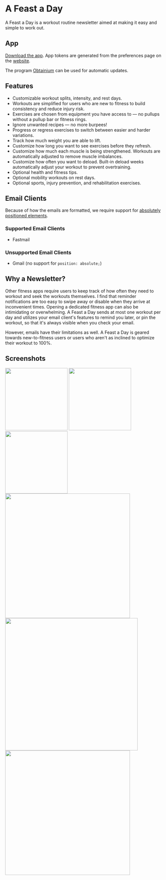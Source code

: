 # A Feast a Day

A Feast a Day is a workout routine newsletter aimed at making it easy and simple to work out.

## App

[Download the app](https://github.com/gscanlon21/a-feast-a-day/releases). App tokens are generated from the preferences page on the [website](https://afeastaday.com). 

The program [Obtainium](https://github.com/ImranR98/Obtainium) can be used for automatic updates. 

## Features

- Customizable workout splits, intensity, and rest days.
- Workouts are simplified for users who are new to fitness to build consistency and reduce injury risk.
- Exercises are chosen from equipment you have access to — no pullups without a pullup bar or fitness rings.
- Ignore unwanted recipes — no more burpees!
- Progress or regress exercises to switch between easier and harder variations.
- Track how much weight you are able to lift.
- Customize how long you want to see exercises before they refresh.
- Customize how much each muscle is being strengthened. Workouts are automatically adjusted to remove muscle imbalances.
- Customize how often you want to deload. Built-in deload weeks automatically adjust your workout to prevent overtraining.
- Optional health and fitness tips.
- Optional mobility workouts on rest days.
- Optional sports, injury prevention, and rehabilitation exercises.


## Email Clients

Because of how the emails are formatted, we require support for [absolutely positioned elements](https://www.caniemail.com/search/?s=absolute).

### Supported Email Clients

- Fastmail

### Unsupported Email Clients

- Gmail (no support for `position: absolute;`)


## Why a Newsletter?

Other fitness apps require users to keep track of how often they need to workout and seek the workouts themselves. I find that reminder notifications are too easy to swipe away or disable when they arrive at inconvenient times. Opening a dedicated fitness app can also be intimidating or overwhelming. A Feast a Day sends at most one workout per day and utilizes your email client's features to remind you later, or pin the workout, so that it's always visible when you check your email.

However, emails have their limitations as well. A Feast a Day is geared towards new-to-fitness users or users who aren't as inclined to optimize their workout to 100%.

## Screenshots

<img src="https://github.com/gscanlon21/a-feast-a-day/assets/9373942/0ba8124f-cdef-42fb-b033-48e454ca34bf" width="200" />
<img src="https://github.com/gscanlon21/a-feast-a-day/assets/9373942/3cb45d98-5889-4674-bcc1-ce8f3fe57e55" width="200" />
<img src="https://github.com/gscanlon21/a-feast-a-day/assets/9373942/c247efaa-e86c-4bd0-9eb9-959a701abcbe" width="200" />
<br>
<img src="https://github.com/gscanlon21/a-feast-a-day/assets/9373942/a9ca1410-6aa1-461e-8a12-e54af6e9efbb" width="400" />
<img src="https://github.com/gscanlon21/a-feast-a-day/assets/9373942/d70beb97-c6ce-446d-af16-0a9d665b1433" width="425" />
<br>
<img src="https://github.com/gscanlon21/a-feast-a-day/assets/9373942/ce932b72-91f1-481b-af3d-8704e373ac6e" width="400" />
